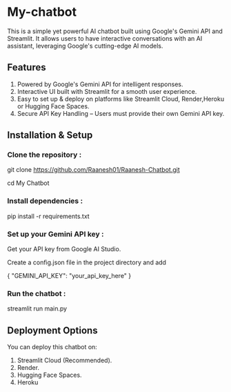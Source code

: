 # My-chatbot
This is a simple yet powerful AI chatbot built using Google's Gemini API and Streamlit. It allows users to have interactive conversations with an AI assistant, leveraging Google's cutting-edge AI models.

## Features

1) Powered by Google's Gemini API for intelligent responses.
2) Interactive UI built with Streamlit for a smooth user experience.
3) Easy to set up & deploy on platforms like Streamlit Cloud, Render,Heroku or Hugging Face Spaces.
4) Secure API Key Handling – Users must provide their own Gemini API key.

##  Installation & Setup

### Clone the repository :

git clone https://github.com/Raanesh01/Raanesh-Chatbot.git

cd My Chatbot


### Install dependencies :

pip install -r requirements.txt


### Set up your Gemini API key :

Get your API key from Google AI Studio.

Create a config.json file in the project directory and add

{
  "GEMINI_API_KEY": "your_api_key_here"
}


###  Run the chatbot :

streamlit run main.py


## Deployment Options

You can deploy this chatbot on:

1) Streamlit Cloud (Recommended).
2) Render.
3) Hugging Face Spaces.
4) Heroku

